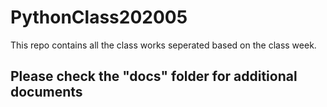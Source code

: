 # PythonClass202005

This repo contains all the class works seperated based on the class week.

## Please check the "docs" folder for additional documents
